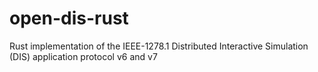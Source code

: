 # open-dis-rust
Rust implementation of the IEEE-1278.1 Distributed Interactive Simulation (DIS) application protocol v6 and v7
